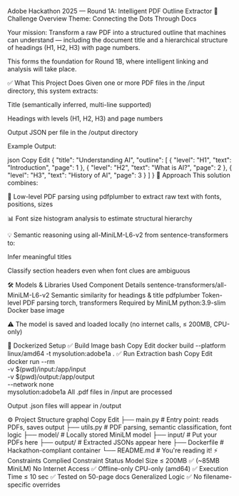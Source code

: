 Adobe Hackathon 2025 — Round 1A: Intelligent PDF Outline Extractor
🚀 Challenge Overview
Theme: Connecting the Dots Through Docs

Your mission: Transform a raw PDF into a structured outline that machines can understand — including the document title and a hierarchical structure of headings (H1, H2, H3) with page numbers.

This forms the foundation for Round 1B, where intelligent linking and analysis will take place.

✅ What This Project Does
Given one or more PDF files in the /input directory, this system extracts:

Title (semantically inferred, multi-line supported)

Headings with levels (H1, H2, H3) and page numbers

Output JSON per file in the /output directory

Example Output:

json
Copy
Edit
{
  "title": "Understanding AI",
  "outline": [
    { "level": "H1", "text": "Introduction", "page": 1 },
    { "level": "H2", "text": "What is AI?", "page": 2 },
    { "level": "H3", "text": "History of AI", "page": 3 }
  ]
}
🧠 Approach
This solution combines:

📄 Low-level PDF parsing using pdfplumber to extract raw text with fonts, positions, sizes

📊 Font size histogram analysis to estimate structural hierarchy

💡 Semantic reasoning using all-MiniLM-L6-v2 from sentence-transformers to:

Infer meaningful titles

Classify section headers even when font clues are ambiguous

🛠️ Models & Libraries Used
Component	Details
sentence-transformers/all-MiniLM-L6-v2	Semantic similarity for headings & title
pdfplumber	Token-level PDF parsing
torch, transformers	Required by MiniLM
python:3.9-slim	Docker base image

⚠️ The model is saved and loaded locally (no internet calls, ≤ 200MB, CPU-only)

🐳 Dockerized Setup
✅ Build Image
bash
Copy
Edit
docker build --platform linux/amd64 -t mysolution:adobe1a .
✅ Run Extraction
bash
Copy
Edit
docker run --rm \
  -v $(pwd)/input:/app/input \
  -v $(pwd)/output:/app/output \
  --network none \
  mysolution:adobe1a
All .pdf files in /input are processed

Output .json files will appear in /output

⚙️ Project Structure
graphql
Copy
Edit
├── main.py                   # Entry point: reads PDFs, saves output
├── utils.py                  # PDF parsing, semantic classification, font logic
├── model/                    # Locally stored MiniLM model
├── input/                    # Put your PDFs here
├── output/                   # Extracted JSONs appear here
├── Dockerfile                # Hackathon-compliant container
└── README.md                 # You're reading it!
⚡ Constraints Complied
Constraint	Status
Model Size ≤ 200MB	✅ (~85MB MiniLM)
No Internet Access	✅ Offline-only
CPU-only (amd64)	✅
Execution Time ≤ 10 sec	✅ Tested on 50-page docs
Generalized Logic	✅ No filename-specific overrides
